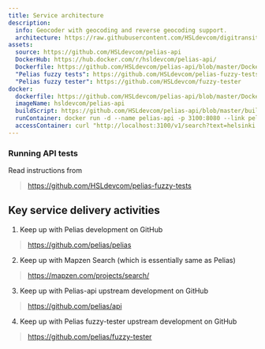 ```yaml
---
title: Service architecture
description:
  info: Geocoder with geocoding and reverse geocoding support.
  architecture: https://raw.githubusercontent.com/HSLdevcom/digitransit-site/master/pages/en/developers/service-catalogue/apis/geocoding-api/architecture.xml
assets:
  source: https://github.com/HSLdevcom/pelias-api
  DockerHub: https://hub.docker.com/r/hsldevcom/pelias-api/
  Dockerfile: https://github.com/HSLdevcom/pelias-api/blob/master/Dockerfile
  "Pelias fuzzy tests": https://github.com/HSLdevcom/pelias-fuzzy-tests
  "Pelias fuzzy tester": https://github.com/HSLdevcom/fuzzy-tester
docker:
  dockerfile: https://github.com/HSLdevcom/pelias-api/blob/master/Dockerfile
  imageName: hsldevcom/pelias-api
  buildScript: https://github.com/HSLdevcom/pelias-api/blob/master/build-docker-image.sh
  runContainer: docker run -d --name pelias-api -p 3100:8080 --link pelias-data-container hsldevcom/pelias-api
  accessContainer: curl "http://localhost:3100/v1/search?text=helsinki
---
```


### Running API tests

Read instructions from
> https://github.com/HSLdevcom/pelias-fuzzy-tests

## Key service delivery activities
1. Keep up with Pelias development on GitHub

> https://github.com/pelias/pelias

2. Keep up with Mapzen Search (which is essentially same as Pelias)

> https://mapzen.com/projects/search/

3. Keep up with Pelias-api upstream development on GitHub

> https://github.com/pelias/api

4. Keep up with Pelias fuzzy-tester upstream development on GitHub

> https://github.com/pelias/fuzzy-tester
